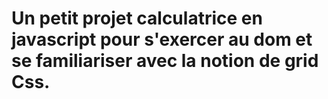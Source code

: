 # Un petit projet calculatrice en javascript pour s'exercer au dom et se familiariser avec la notion de grid Css.
